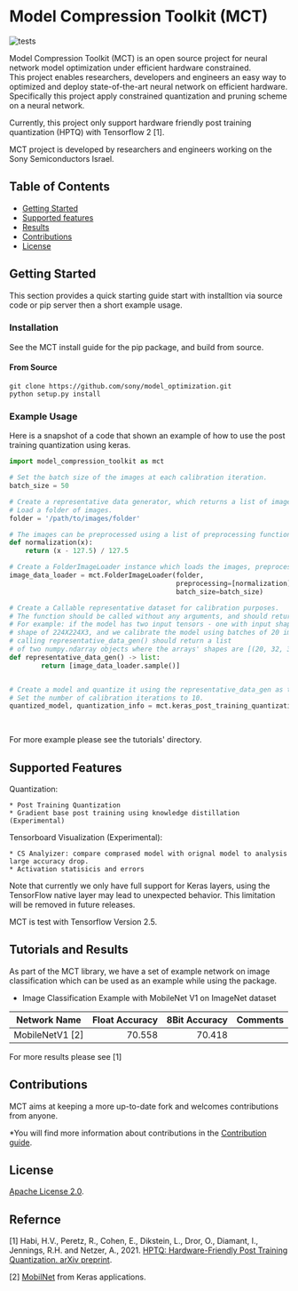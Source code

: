 # Model Compression Toolkit (MCT)
![tests](https://github.com/sony/model_optimization/actions/workflows/run_tests_suite.yml/badge.svg)


Model Compression Toolkit (MCT) is an open source project for neural network model optimization under efficient hardware constrained. <br />
This project enables researchers, developers and engineers an easy way to optimized and deploy state-of-the-art neural network on efficient hardware. <br />
Specifically this project apply constrained quantization and pruning scheme on a neural network. 

Currently, this project only support hardware friendly post training quantization (HPTQ) with Tensorflow 2 [1]. 

MCT project is developed by researchers and engineers working on the Sony Semiconductors Israel.

## Table of Contents

- [Getting Started](#getting-started)
- [Supported features](#supported-features)
- [Results](#results)
- [Contributions](#contributions)
- [License](#license)

## Getting Started

This section provides a quick starting guide start with installtion via source code or pip server then a short example usage.

### Installation
See the MCT install guide for the pip package, and build from source.


#### From Source
```
git clone https://github.com/sony/model_optimization.git
python setup.py install
```

### Example Usage
Here is a snapshot of a code that shown an example of how to use the post training quantization using keras.

```python
import model_compression_toolkit as mct

# Set the batch size of the images at each calibration iteration.
batch_size = 50

# Create a representative data generator, which returns a list of images.
# Load a folder of images. 
folder = '/path/to/images/folder'

# The images can be preprocessed using a list of preprocessing functions.
def normalization(x):
    return (x - 127.5) / 127.5

# Create a FolderImageLoader instance which loads the images, preprocess them and enables you to sample batches of them.
image_data_loader = mct.FolderImageLoader(folder,
                                          preprocessing=[normalization],
                                          batch_size=batch_size)

# Create a Callable representative dataset for calibration purposes.
# The function should be called without any arguments, and should return a list numpy arrays (array for each model's input).
# For example: if the model has two input tensors - one with input shape of 32X32X3 and the second with input 
# shape of 224X224X3, and we calibrate the model using batches of 20 images,
# calling representative_data_gen() should return a list 
# of two numpy.ndarray objects where the arrays' shapes are [(20, 32, 32, 3), (20, 224, 224, 3)].
def representative_data_gen() -> list:
        return [image_data_loader.sample()]


# Create a model and quantize it using the representative_data_gen as the calibration images.
# Set the number of calibration iterations to 10.
quantized_model, quantization_info = mct.keras_post_training_quantization(model,
                                                                          representative_data_gen,
                                                                          n_iter=10)
```
For more example please see the tutorials' directory.

## Supported Features

Quantization:

	* Post Training Quantization 
    * Gradient base post training using knowledge distillation (Experimental) 
    
Tensorboard Visualization (Experimental):

    * CS Analyizer: compare comprased model with orignal model to analysis large accuracy drop.
    * Activation statisicis and errors
     

Note that currently we only have full support for Keras layers, using the TensorFlow native layer may lead to unexpected behavior. This limitation will be removed in future releases. 

MCT is test with Tensorflow Version 2.5. 

## Tutorials and Results
As part of the MCT library, we have a set of example network on image classification which can be used as an example while using the package.

* Image Classification Example with MobileNet V1 on ImageNet dataset

| Network Name             | Float Accuracy  | 8Bit Accuracy   | Comments                             |
| -------------------------| ---------------:| ---------------:| ------------------------------------:|
| MobileNetV1 [2]          | 70.558          | 70.418          |                                      |


For more results please see [1]

## Contributions
MCT aims at keeping a more up-to-date fork and welcomes contributions from anyone.

*You will find more information about contributions in the [Contribution guide](CONTRIBUTING.md).


## License
[Apache License 2.0](LICENSE).

## Refernce 

[1] Habi, H.V., Peretz, R., Cohen, E., Dikstein, L., Dror, O., Diamant, I., Jennings, R.H. and Netzer, A., 2021. [HPTQ: Hardware-Friendly Post Training Quantization. arXiv preprint](https://arxiv.org/abs/2109.09113).

[2] [MobilNet](https://keras.io/api/applications/mobilenet/#mobilenet-function) from Keras applications.
